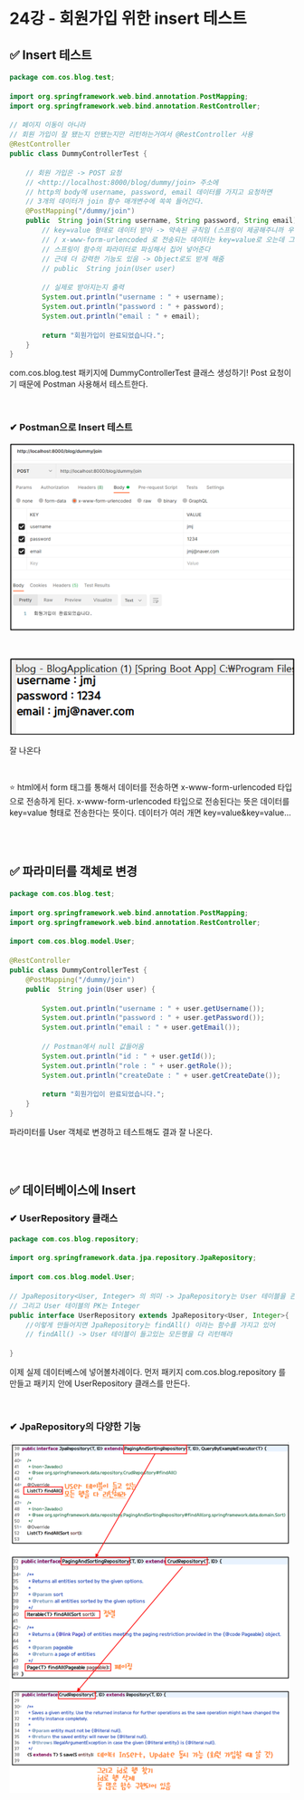 # 24강 - 회원가입 위한 insert 테스트

## ✅ Insert 테스트

```java
package com.cos.blog.test;

import org.springframework.web.bind.annotation.PostMapping;
import org.springframework.web.bind.annotation.RestController;

// 페이지 이동이 아니라 
// 회원 가입이 잘 됐는지 안됐는지만 리턴하는거여서 @RestController 사용
@RestController
public class DummyControllerTest {
	
	// 회원 가입은 -> POST 요청
	// <http://localhost:8000/blog/dummy/join> 주소에 
	// http의 body에 username, password, email 데이터를 가지고 요청하면
	// 3개의 데이터가 join 함수 매개변수에 쏙쏙 들어간다.
	@PostMapping("/dummy/join")
	public  String join(String username, String password, String email) { 
		// key=value 형태로 데이터 받아 -> 약속된 규칙임 (스프링이 제공해주니까 우린 쓰기만 하면 돼)
		// / x-www-form-urlencoded 로 전송되는 데이터는 key=value로 오는데 그것은 
		// 스프링이 함수의 파라미터로 파싱해서 집어 넣어준다
		// 근데 더 강력한 기능도 있음 -> Object로도 받게 해줌 
		// public  String join(User user)
		
		// 실제로 받아지는지 출력
		System.out.println("username : " + username);
		System.out.println("password : " + password);
		System.out.println("email : " + email);
		
		return "회원가입이 완료되었습니다.";	
	}
}
```

com.cos.blog.test 패키지에 DummyControllerTest 클래스 생성하기! Post 요청이기 때문에 Postman 사용해서 테스트한다.

<br>

### ✔ Postman으로 Insert 테스트

![1](img/24/1.png)

<br>

![2](img/24/2.png)

잘 나온다

<br>

⭐ html에서 form 태그를 통해서 데이터를 전송하면 x-www-form-urlencoded 타입으로 전송하게 된다. x-www-form-urlencoded 타입으로 전송된다는 뜻은 데이터를 key=value 형태로 전송한다는 뜻이다. 데이터가 여러 개면 key=value&key=value...

<br><br>

## ✅ 파라미터를 객체로 변경

```java
package com.cos.blog.test;

import org.springframework.web.bind.annotation.PostMapping;
import org.springframework.web.bind.annotation.RestController;

import com.cos.blog.model.User;

@RestController
public class DummyControllerTest {
	@PostMapping("/dummy/join")
	public  String join(User user) { 

		System.out.println("username : " + user.getUsername());
		System.out.println("password : " + user.getPassword());
		System.out.println("email : " + user.getEmail());
		
		// Postman에서 null 값들어옴
		System.out.println("id : " + user.getId());
		System.out.println("role : " + user.getRole());
		System.out.println("createDate : " + user.getCreateDate());
		
		return "회원가입이 완료되었습니다.";
	}
}
```

파라미터를 User 객체로 변경하고 테스트해도 결과 잘 나온다.

<br><br>

## ✅ 데이터베이스에 Insert

### ✔ UserRepository 클래스

```java
package com.cos.blog.repository;

import org.springframework.data.jpa.repository.JpaRepository;

import com.cos.blog.model.User;

// JpaRepository<User, Integer> 의 의미 -> JpaRepository는 User 테이블을 관리하는 Repository
// 그리고 User 테이블의 PK는 Integer
public interface UserRepository extends JpaRepository<User, Integer>{
	//이렇게 만들어지면 JpaRepository는 findAll() 이라는 함수를 가지고 있어
	// findAll() -> User 테이블이 들고있는 모든행을 다 리턴해라

}
```

이제 실제 데이터베스에 넣어볼차례이다. 먼저 패키지 com.cos.blog.repository 를 만들고 패키지 안에 UserRepository 클래스를 만든다.

<br>

### ✔ JpaRepository의 다양한 기능

![3](img/24/3.png)

